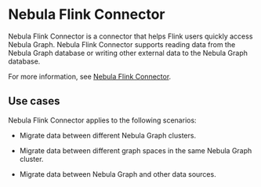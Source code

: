 
# Nebula Flink Connector

Nebula Flink Connector is a connector that helps Flink users quickly access Nebula Graph. Nebula Flink Connector supports reading data from the Nebula Graph database or writing other external data to the Nebula Graph database.

For more information, see [Nebula Flink Connector](https://github.com/vesoft-inc/nebula-flink-connector).

## Use cases

Nebula Flink Connector applies to the following scenarios:

* Migrate data between different Nebula Graph clusters.

* Migrate data between different graph spaces in the same Nebula Graph cluster.

* Migrate data between Nebula Graph and other data sources.